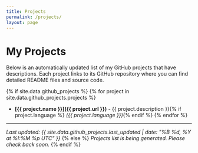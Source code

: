```yaml
---
title: Projects
permalink: /projects/
layout: page
---
```


# My Projects

Below is an automatically updated list of my GitHub projects that have descriptions. Each project links to its GitHub repository where you can find detailed README files and source code.

{% if site.data.github_projects %}
{% for project in site.data.github_projects.projects %}
* **[{{ project.name }}]({{ project.url }})** - {{ project.description }}{% if project.language %} *({{ project.language }})*{% endif %}
{% endfor %}

---

*Last updated: {{ site.data.github_projects.last_updated | date: "%B %d, %Y at %I:%M %p UTC" }}*
{% else %}
*Projects list is being generated. Please check back soon.*
{% endif %}